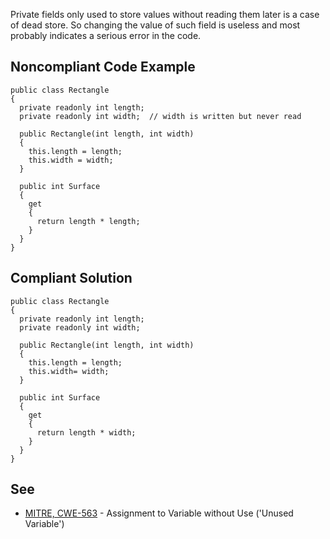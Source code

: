 Private fields only used to store values without reading them later is a case of dead store. So changing the value of such field is useless and most probably indicates a serious error in the code.
 
## Noncompliant Code Example

    public class Rectangle
    {
      private readonly int length;
      private readonly int width;  // width is written but never read
    
      public Rectangle(int length, int width)
      {
        this.length = length;
        this.width = width;
      }
    
      public int Surface
      {
        get
        {
          return length * length;
        }
      }
    }

## Compliant Solution

    public class Rectangle
    {
      private readonly int length;
      private readonly int width;
    
      public Rectangle(int length, int width)
      {
        this.length = length;
        this.width= width;
      }
    
      public int Surface
      {
        get
        {
          return length * width;
        }
      }
    }

## See
 
- [MITRE, CWE-563](https://cwe.mitre.org/data/definitions/563) - Assignment to Variable without Use ('Unused Variable')